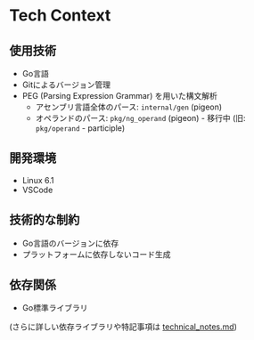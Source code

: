 # Tech Context

## 使用技術
- Go言語
- Gitによるバージョン管理
- PEG (Parsing Expression Grammar) を用いた構文解析
  - アセンブリ言語全体のパース: `internal/gen` (pigeon)
  - オペランドのパース: `pkg/ng_operand` (pigeon) - 移行中 (旧: `pkg/operand` - participle)

## 開発環境
- Linux 6.1
- VSCode

## 技術的な制約
- Go言語のバージョンに依存
- プラットフォームに依存しないコード生成

## 依存関係
- Go標準ライブラリ

(さらに詳しい依存ライブラリや特記事項は [technical_notes.md](../details/technical_notes.md))
